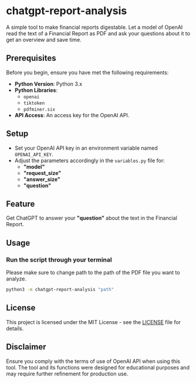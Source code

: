 # chatgpt-report-analysis
A simple tool to make financial reports digestable. Let a model of OpenAI read the text of a Financial Report as PDF and ask your questions about it to get an overview and save time.

## Prerequisites

Before you begin, ensure you have met the following requirements:

- **Python Version**: Python 3.x
- **Python Libraries**:
  - `openai`
  - `tiktoken`
  - `pdfminer.six`
- **API Access**: An access key for the OpenAI API.

## Setup

- Set your OpenAI API key in an environment variable named `OPENAI_API_KEY`.
- Adjust the parameters accordingly in the `variables.py` file for:
  - **"model"**
  - **"request_size"**
  - **"answer_size"**
  - **"question"**  

## Feature

Get ChatGPT to answer your **"question"** about the text in the Financial Report.

## Usage

### Run the script through your terminal

Please make sure to change path to the path of the PDF file you want to analyze.

```bash
python3 -m chatgpt-report-analysis "path"
```

## License

This project is licensed under the MIT License - see the [LICENSE](LICENSE) file for details.

## Disclaimer

Ensure you comply with the terms of use of OpenAI API when using this tool. The tool and its functions were designed for educational purposes and may require further refinement for production use.

